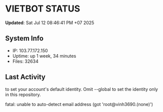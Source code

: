 # VIETBOT STATUS
**Updated**: Sat Jul 12 08:46:41 PM +07 2025

## System Info
- IP: 103.77.172.150
- Uptime: up 1 week, 34 minutes
- Files: 32634

## Last Activity

to set your account's default identity.
Omit --global to set the identity only in this repository.

fatal: unable to auto-detect email address (got 'root@vinh3690.(none)')
